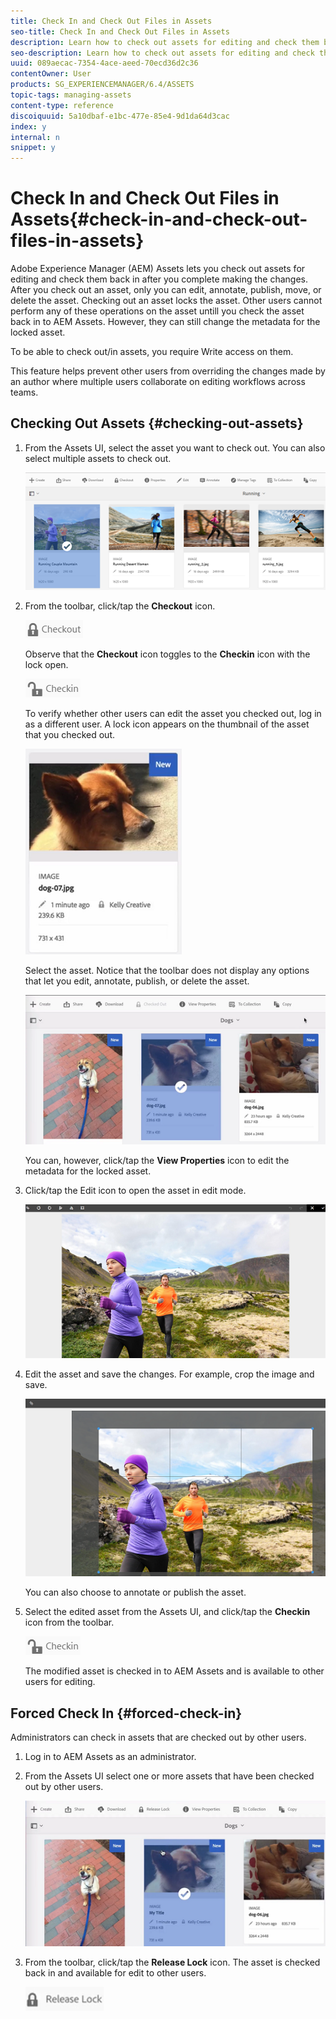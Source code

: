```yaml
---
title: Check In and Check Out Files in Assets
seo-title: Check In and Check Out Files in Assets
description: Learn how to check out assets for editing and check them back in after the changes are complete.
seo-description: Learn how to check out assets for editing and check them back in after the changes are complete.
uuid: 089aecac-7354-4ace-aeed-70ecd36d2c36
contentOwner: User
products: SG_EXPERIENCEMANAGER/6.4/ASSETS
topic-tags: managing-assets
content-type: reference
discoiquuid: 5a10dbaf-e1bc-477e-85e4-9d1da64d3cac
index: y
internal: n
snippet: y
---
```


# Check In and Check Out Files in Assets{#check-in-and-check-out-files-in-assets}

Adobe Experience Manager (AEM) Assets lets you check out assets for editing and check them back in after you complete making the changes. After you check out an asset, only you can edit, annotate, publish, move, or delete the asset. Checking out an asset locks the asset. Other users cannot perform any of these operations on the asset untill you check the asset back in to AEM Assets. However, they can still change the metadata for the locked asset.

To be able to check out/in assets, you require Write access on them.

This feature helps prevent other users from overriding the changes made by an author where multiple users collaborate on editing workflows across teams.

## Checking Out Assets {#checking-out-assets}

1. From the Assets UI, select the asset you want to check out. You can also select multiple assets to check out.

   ![](assets/chlimage_1-482.png)

1. From the toolbar, click/tap the **Checkout** icon.

   ![](assets/chlimage_1-483.png)

   Observe that the **Checkout** icon toggles to the **Checkin** icon with the lock open.

   ![](assets/chlimage_1-484.png)

   To verify whether other users can edit the asset you checked out, log in as a different user. A lock icon appears on the thumbnail of the asset that you checked out.

   ![](assets/chlimage_1-485.png)

   Select the asset. Notice that the toolbar does not display any options that let you edit, annotate, publish, or delete the asset.

   ![](assets/chlimage_1-486.png)

   You can, however, click/tap the **View Properties** icon to edit the metadata for the locked asset.

1. Click/tap the Edit icon to open the asset in edit mode.

   ![](assets/chlimage_1-487.png)

1. Edit the asset and save the changes. For example, crop the image and save. 

   ![](assets/chlimage_1-488.png)

   You can also choose to annotate or publish the asset.

1. Select the edited asset from the Assets UI, and click/tap the **Checkin** icon from the toolbar.

   ![](assets/chlimage_1-489.png)

   The modified asset is checked in to AEM Assets and is available to other users for editing.

## Forced Check In {#forced-check-in}

Administrators can check in assets that are checked out by other users.

1. Log in to AEM Assets as an administrator.
1. From the Assets UI select one or more assets that have been checked out by other users.

   ![](assets/chlimage_1-490.png)

1. From the toolbar, click/tap the **Release Lock** icon. The asset is checked back in and available for edit to other users.

   ![](assets/chlimage_1-491.png)

